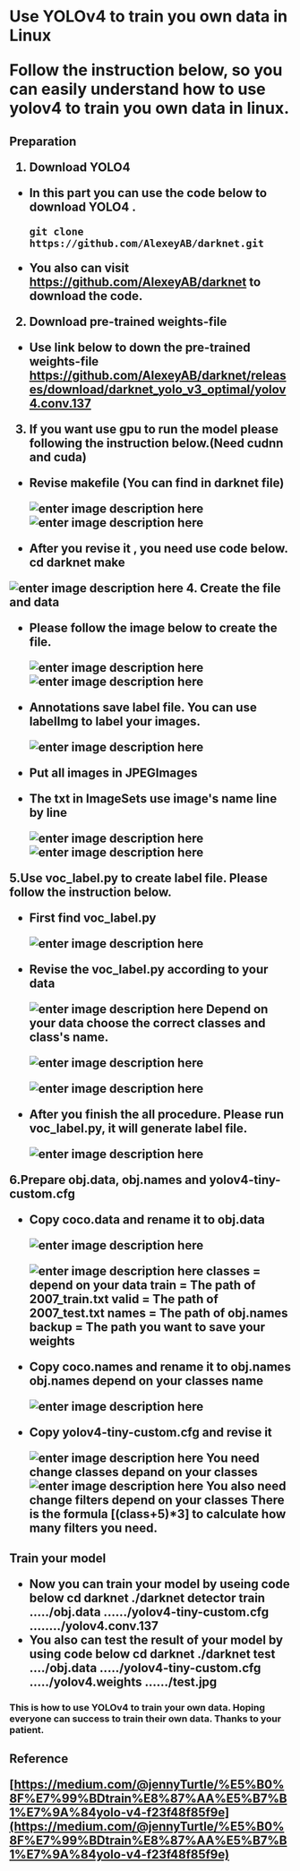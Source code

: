 ﻿<h1>Use YOLOv4 to train you own data in Linux

Follow the instruction below, so you can easily understand how to use yolov4 to train you own data in linux.
<h2>Preparation

1. **Download YOLO4** 
 * In this part you can use the code below to download YOLO4 .
    ```
    git clone https://github.com/AlexeyAB/darknet.git 
    ```
 
 * You also can visit https://github.com/AlexeyAB/darknet to download the code.
 2. **Download pre-trained weights-file**
 * Use link below to down the pre-trained weights-file
 https://github.com/AlexeyAB/darknet/releases/download/darknet_yolo_v3_optimal/yolov4.conv.137

 3. **If you want use gpu to run the model please following the instruction below.(Need  cudnn and cuda)**
* Revise makefile (You can find in darknet file)
  
  ![enter image description here](https://imagizer.imageshack.com/img922/1439/QroxQG.png)
  ![enter image description here](https://imagizer.imageshack.com/img923/2103/L7zaNu.png)
* After you revise it , you need use code below.
cd darknet
make

![enter image description here](https://imagizer.imageshack.com/img922/6418/joHpS2.png)
4. **Create the file and data**
* Please follow the image below to create the file.
  
  ![enter image description here](https://img-blog.csdnimg.cn/20200430153948299.png)
  ![enter image description here](https://imagizer.imageshack.com/img922/2379/D6OtUg.png)
*  Annotations save label file. You can use labelImg to label your images.
   
   ![enter image description here](https://imagizer.imageshack.com/img922/5516/6ZS4Ik.png)
   
* Put all images in JPEGImages
* The txt in ImageSets use image's name line by line
  
  ![enter image description here](https://imagizer.imageshack.com/img922/5198/PRoHwu.png)
  ![enter image description here](https://imagizer.imageshack.com/img924/3333/JJknlt.png)
 
5.**Use voc_label.py to create label file. Please follow the instruction below.**
* First find voc_label.py
  
  ![enter image description here](https://imagizer.imageshack.com/img922/81/0ZQbrE.png)
* Revise the voc_label.py according to your data

   ![enter image description here](https://imagizer.imageshack.com/img923/2687/kSQcM3.png)
  Depend on your data choose the correct classes and class's name.
   
   ![enter image description here](https://imagizer.imageshack.com/img922/8861/DPp5Xu.png)
   
   ![enter image description here](https://imagizer.imageshack.com/img923/7893/3eqc3I.png)
 
* After you finish the all procedure. Please run voc_label.py, it will generate label file.
  
  ![enter image description here](https://imagizer.imageshack.com/img923/2007/Y3FmeP.png)

6.**Prepare obj.data, obj.names and yolov4-tiny-custom.cfg**
* Copy coco.data and rename it to obj.data
  
   ![enter image description here](https://imagizer.imageshack.com/img922/8615/oY3BeU.png)
   
   ![enter image description here](https://imagizer.imageshack.com/img924/7324/5ev8Lm.png)
   classes = depend on your data
   train = The path of  2007_train.txt 
   valid = The path of  2007_test.txt 
   names = The path of obj.names
   backup = The path you want to save your weights

* Copy coco.names and rename it to obj.names
    obj.names depend on your  classes name

  ![enter image description here](https://img-blog.csdnimg.cn/20200430162928516.png)
      
* Copy yolov4-tiny-custom.cfg and revise it
   
   ![enter image description here](https://imagizer.imageshack.com/img924/7669/8Wyquv.png)
      You need change classes depand on your classes
      ![enter image description here](https://imagizer.imageshack.com/img923/1414/XbHHDh.png)
      You also need change filters depend on your classes
      There is the formula [(class+5)*3] to calculate how many filters you need.
 <h2>Train your model
      
  * Now you can train your model by useing code below
  cd darknet
  ./darknet detector train ...../obj.data ....../yolov4-tiny-custom.cfg ......../yolov4.conv.137
  * You also can test the result of your model by using code below
  cd darknet
  ./darknet test ..../obj.data ...../yolov4-tiny-custom.cfg ...../yolov4.weights ....../test.jpg
<h3>This is how to use YOLOv4 to train your own data. Hoping everyone can success to train their own data. Thanks to your patient.
<h2> Reference
   
  [https://medium.com/@jennyTurtle/%E5%B0%8F%E7%99%BDtrain%E8%87%AA%E5%B7%B1%E7%9A%84yolo-v4-f23f48f85f9e](https://medium.com/@jennyTurtle/%E5%B0%8F%E7%99%BDtrain%E8%87%AA%E5%B7%B1%E7%9A%84yolo-v4-f23f48f85f9e)
      
